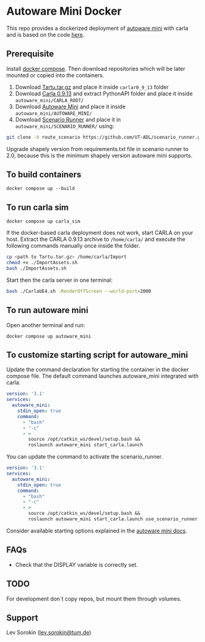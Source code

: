 
# Autoware Mini Docker

This repo provides a dockerized deployment of [autoware mini](https://github.com/UT-ADL/autoware_mini) with carla and is based on the code [here](https://github.com/UT-ADL/autoware_mini/files/11582192/autoware_mini_docker_compose.zip).
 

## Prerequisite

Install [docker compose](https://docs.docker.com/compose/install/). Then download repositories which will be later mounted or copied into the containers.

  1. Download  [Tartu.tar.gz]( https://drive.google.com/file/d/10CHEOjHyiLJgD13g6WwDZ2_AWoLasG2F/view?usp=share_link)  and place it inside `carlar0_9_13` folder 
  2. Download [Carla 0.9.13](https://carla-releases.s3.eu-west-3.amazonaws.com/Linux/CARLA_0.9.13.tar.gz) and extract PythonAPI folder and place it inside `autoware_mini/CARLA_ROOT/`
  3. Download [Autoware Mini]() and place it inside `autoware_mini/AUTOWARE_MINI/`
  4. Download [Scenario Runner]() and place it in `autoware_mini/SCENARIO_RUNNER/` using:
  ``` bash
  git clone -b route_scenario https://github.com/UT-ADL/scenario_runner.git
  ```

   Upgrade shapely version from requirements.txt file in scenario runner to 2.0, because this is the minimum shapely version autoware mini supports.

## To build containers

    docker compose up --build

## To run carla sim 
    
    docker compose up carla_sim

If the docker-based carla deployment does not work, start CARLA on your host. Extract the CARLA 0.9.13 archive to ```/home/carla/``` and execute the following commands manually once inside the folder.

```bash
cp <path to Tartu.tar.gz> /home/carla/Import
chmod +x ./ImportAssets.sh
bash ./ImportAssets.sh
```
Start then the carla server in one terminal:

```bash
bash ./CarlaUE4.sh -RenderOffScreen --world-port=2000
```

## To run autoware mini

Open another terminal and run:
   
    docker compose up autoware_mini

## To customize starting script for autoware_mini

Update the command declaration for starting the container in the docker compose file. The default command launches autoware_mini integrated with carla.

```yaml
version: '3.1'
services:
  autoware_mini:
    stdin_open: true
    command:
      - "bash"
      - "-c"
      - >
        source /opt/catkin_ws/devel/setup.bash &&
        roslaunch autoware_mini start_carla.launch
```

You can update the command to activate the scenario_runner.

```yaml
version: '3.1'
services:
  autoware_mini:
    stdin_open: true
    command:
      - "bash"
      - "-c"
      - >
        source /opt/catkin_ws/devel/setup.bash &&
        roslaunch autoware_mini start_carla.launch use_scenario_runner:=true
```

Consider available starting options explained in the [autoware mini docs](https://github.com/UT-ADL/autoware_mini?tab=readme-ov-file#launching-with-scenario-runner).

## FAQs

- Check that the DISPLAY variable is correctly set.

## TODO

For development don´t copy repos, but mount them through volumes.

## Support

Lev Sorokin (lev.sorokin@tum.de)
